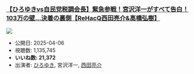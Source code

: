 ### [【ひろゆきvs自民党税調会長】緊急参戦！宮沢洋一がすべて告白！103万の壁…決着の裏側【ReHacQ西田亮介&高橋弘樹】](https://www.youtube.com/watch?v=mf37-gaqcFE)
[![](https://img.youtube.com/vi/mf37-gaqcFE/sddefault.jpg)](https://www.youtube.com/watch?v=mf37-gaqcFE)
-   公開日: 2025-04-06
-   視聴数: 1,135,745
-   **いいね数: 21,372**
-   出演者: [ひろゆき](/rehacq_fan/people/ひろゆき "wikilink"), 宮沢洋一, [西田亮介](/rehacq_fan/people/西田亮介 "wikilink")

